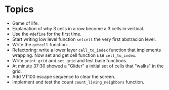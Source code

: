 # Topics

* Game of life.
* Explanation of why 3 cells in a row become a 3 cells in vertical.
* Use the `#define` for the first time.
* Start writing low level function `setcell` the very first abstracion level.
* Write the `getcell` function.
* Refactoring: write a lower layer `cell_to_index` function that implements wrapping. Now set and get cell function use `cell_to_index`.
* Write `print_grid` and `set_grid` and test base functions.
* At minute 37:30 showed a "Glider" a initial set of cells that "walks" in the grid.
* Add VT100 escape sequence to clear the screen.
* Implement and test the count `count_living_neighbors` function.
